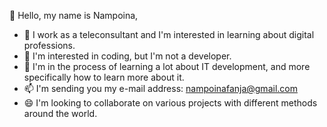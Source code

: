  🔭 Hello, my name is Nampoina,
- 🌱 I work as a teleconsultant and I'm interested in learning about digital professions.
- 🤔 I'm interested in coding, but I'm not a developer.
- 💬 I'm in the process of learning a lot about IT development, and more specifically how to learn more about it.
- 📫 I'm sending you my e-mail address: nampoinafanja@gmail.com
- 😄 I'm looking to collaborate on various projects with different methods around the world.
